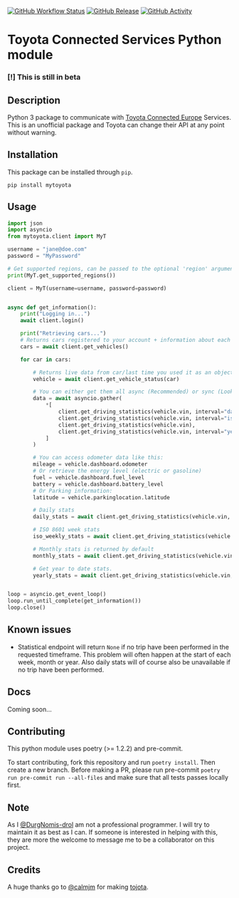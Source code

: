 [![GitHub Workflow Status][workflow-shield]][workflow]
[![GitHub Release][releases-shield]][releases]
[![GitHub Activity][commits-shield]][commits]

# Toyota Connected Services Python module

### [!] **This is still in beta**

## Description

Python 3 package to communicate with [Toyota Connected Europe](https://www.toyota-europe.com/about-us/toyota-in-europe/toyota-connected-europe) Services.
This is an unofficial package and Toyota can change their API at any point without warning.

## Installation

This package can be installed through `pip`.

```text
pip install mytoyota
```

## Usage

```python
import json
import asyncio
from mytoyota.client import MyT

username = "jane@doe.com"
password = "MyPassword"

# Get supported regions, can be passed to the optional 'region' argument of MyT
print(MyT.get_supported_regions())

client = MyT(username=username, password=password)


async def get_information():
    print("Logging in...")
    await client.login()

    print("Retrieving cars...")
    # Returns cars registered to your account + information about each car.
    cars = await client.get_vehicles()

    for car in cars:

        # Returns live data from car/last time you used it as an object.
        vehicle = await client.get_vehicle_status(car)

        # You can either get them all async (Recommended) or sync (Look further down).
        data = await asyncio.gather(
            *[
                client.get_driving_statistics(vehicle.vin, interval="day"),
                client.get_driving_statistics(vehicle.vin, interval="isoweek"),
                client.get_driving_statistics(vehicle.vin),
                client.get_driving_statistics(vehicle.vin, interval="year"),
            ]
        )

        # You can access odometer data like this:
        mileage = vehicle.dashboard.odometer
        # Or retrieve the energy level (electric or gasoline)
        fuel = vehicle.dashboard.fuel_level
        battery = vehicle.dashboard.battery_level
        # Or Parking information:
        latitude = vehicle.parkinglocation.latitude

        # Daily stats
        daily_stats = await client.get_driving_statistics(vehicle.vin, interval="day")

        # ISO 8601 week stats
        iso_weekly_stats = await client.get_driving_statistics(vehicle.vin, interval="isoweek")

        # Monthly stats is returned by default
        monthly_stats = await client.get_driving_statistics(vehicle.vin)

        # Get year to date stats.
        yearly_stats = await client.get_driving_statistics(vehicle.vin, interval="year")


loop = asyncio.get_event_loop()
loop.run_until_complete(get_information())
loop.close()

```

## Known issues

- Statistical endpoint will return `None` if no trip have been performed in the requested timeframe. This problem will often happen at the start of each week, month or year. Also daily stats will of course also be unavailable if no trip have been performed.

## Docs

Coming soon...

## Contributing

This python module uses poetry (>= 1.2.2) and pre-commit.

To start contributing, fork this repository and run `poetry install`. Then create a new branch. Before making a PR, please run pre-commit `poetry run pre-commit run --all-files` and make sure that all tests passes locally first.

## Note

As I [@DurgNomis-drol](https://github.com/DurgNomis-drol) am not a professional programmer. I will try to maintain it as best as I can. If someone is interested in helping with this, they are more the welcome to message me to be a collaborator on this project.

## Credits

A huge thanks go to [@calmjm](https://github.com/calmjm) for making [tojota](https://github.com/calmjm/tojota).

[releases-shield]: https://img.shields.io/github/release/DurgNomis-drol/mytoyota.svg?style=for-the-badge
[releases]: https://github.com/DurgNomis-drol/mytoyota/releases
[workflow-shield]: https://img.shields.io/github/workflow/status/DurgNomis-drol/mytoyota/Linting?style=for-the-badge
[workflow]: https://github.com/DurgNomis-drol/mytoyota/actions
[commits-shield]: https://img.shields.io/github/commit-activity/y/DurgNomis-drol/mytoyota.svg?style=for-the-badge
[commits]: https://github.com/DurgNomis-drol/mytoyota/commits/master
